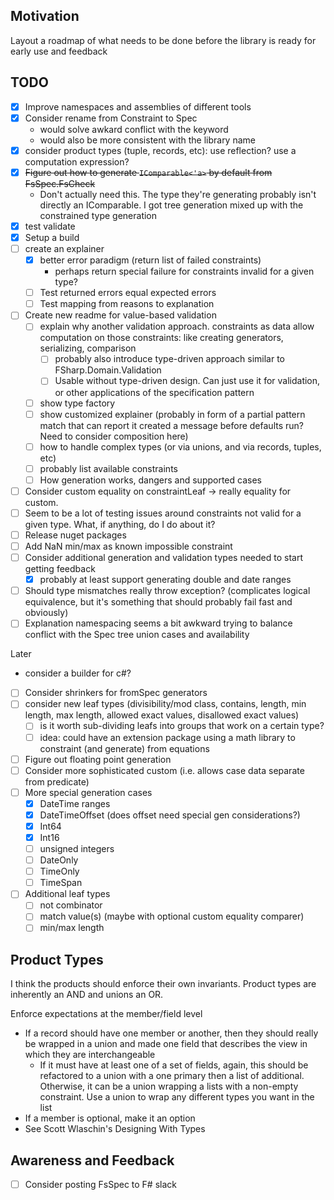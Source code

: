 ﻿
## Motivation

Layout a roadmap of what needs to be done before the library is ready for early use and feedback

## TODO
- [x] Improve namespaces and assemblies of different tools
- [x] Consider rename from Constraint to Spec
  - would solve awkard conflict with the keyword
  - would also be more consistent with the library name
- [x] consider product types (tuple, records, etc): use reflection? use a computation expression? 
- [x] ~~Figure out how to generate `IComparable<'a>` by default from FsSpec.FsCheck~~
  - Don't actually need this. The type they're generating probably isn't directly an IComparable. I got tree generation mixed up with the constrained type generation
- [x] test validate
- [x] Setup a build
- [ ] create an explainer
  - [x] better error paradigm (return list of failed constraints)
      - perhaps return special failure for constraints invalid for a given type?
  - [ ] Test returned errors equal expected errors
  - [ ] Test mapping from reasons to explanation
- [ ] Create new readme for value-based validation
  - [ ] explain why another validation approach. constraints as data allow computation on those constraints: like creating generators, serializing, comparison
    - [ ] probably also introduce type-driven approach similar to FSharp.Domain.Validation
    - [ ] Usable without type-driven design. Can just use it for validation, or other applications of the specification pattern
  - [ ] show type factory
  - [ ] show customized explainer (probably in form of a partial pattern match that can report it created a message before defaults run? Need to consider composition here)
  - [ ] how to handle complex types (or via unions, and via records, tuples, etc)
  - [ ] probably list available constraints
  - [ ] How generation works, dangers and supported cases
- [ ] Consider custom equality on constraintLeaf -> really equality for custom. 
- [ ] Seem to be a lot of testing issues around constraints not valid for a given type. What, if anything, do I do about it?
- [ ] Release nuget packages
- [ ] Add NaN min/max as known impossible constraint
- [ ] Consider additional generation and validation types needed to start getting feedback
  - [x] probably at least support generating double and date ranges
- [ ] Should type mismatches really throw exception? (complicates logical equivalence, but it's something that should probably fail fast and obviously)
- [ ] Explanation namespacing seems a bit awkward trying to balance conflict with the Spec tree union cases and availability

Later
- consider a builder for c#?
- [ ] Consider shrinkers for fromSpec generators
- [ ] consider new leaf types (divisibility/mod class, contains, length, min length, max length, allowed exact values, disallowed exact values)
  - [ ] is it worth sub-dividing leafs into groups that work on a certain type?
  - [ ] idea: could have an extension package using a math library to constraint (and generate) from equations
- [ ] Figure out floating point generation 
- [ ] Consider more sophisticated custom (i.e. allows case data separate from predicate)
- [ ] More special generation cases
  - [x] DateTime ranges
  - [x] DateTimeOffset (does offset need special gen considerations?)
  - [x] Int64
  - [x] Int16
  - [ ] unsigned integers
  - [ ] DateOnly
  - [ ] TimeOnly
  - [ ] TimeSpan
- [ ] Additional leaf types
  - [ ] not combinator
  - [ ] match value(s) (maybe with optional custom equality comparer)
  - [ ] min/max length
  
## Product Types
I think the products should enforce their own invariants. Product types are inherently an AND and unions an OR. 

Enforce expectations at the member/field level
- If a record should have one member or another, then they should really be wrapped in a union and made one field that describes the view in which they are interchangeable
  - If it must have at least one of a set of fields, again, this should be refactored to a union with a one primary then a list of additional. Otherwise, it can be a union wrapping a lists with a non-empty constraint. Use a union to wrap any different types you want in the list
- If a member is optional, make it an option
- See Scott Wlaschin's Designing With Types

## Awareness and Feedback
- [ ] Consider posting FsSpec to F# slack